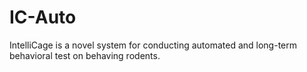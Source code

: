 # IC-Auto

IntelliCage is a novel system for conducting automated and long-term behavioral test on behaving rodents.
